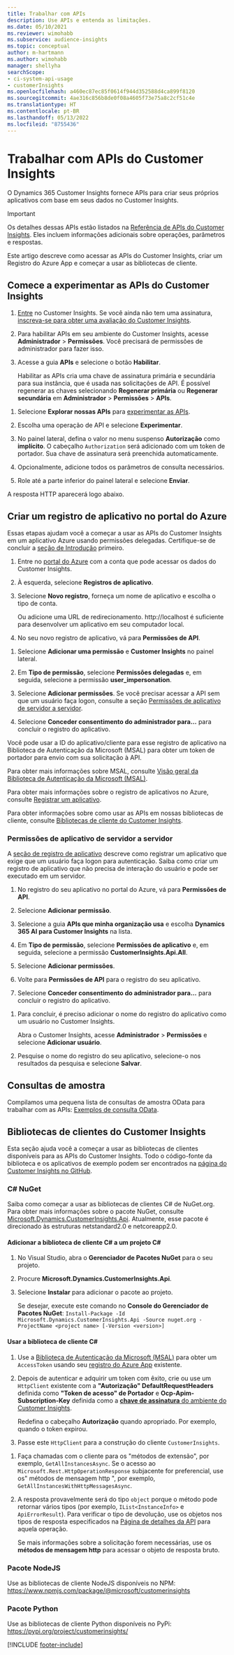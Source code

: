 ```yaml
---
title: Trabalhar com APIs
description: Use APIs e entenda as limitações.
ms.date: 05/10/2021
ms.reviewer: wimohabb
ms.subservice: audience-insights
ms.topic: conceptual
author: m-hartmann
ms.author: wimohabb
manager: shellyha
searchScope:
- ci-system-api-usage
- customerInsights
ms.openlocfilehash: a460ec87ec85f0614f944d352588d4ca899f8120
ms.sourcegitcommit: 4ae316c856b8de0f08a4605f73e75a8c2cf51c4e
ms.translationtype: HT
ms.contentlocale: pt-BR
ms.lasthandoff: 05/13/2022
ms.locfileid: "8755436"
---
```

# <a name="work-with-customer-insights-apis"></a>Trabalhar com APIs do Customer Insights

O Dynamics 365 Customer Insights fornece APIs para criar seus próprios aplicativos com base em seus dados no Customer Insights.

> [!IMPORTANT]
> Os detalhes dessas APIs estão listados na [Referência de APIs do Customer Insights](https://developer.ci.ai.dynamics.com/api-details#api=CustomerInsights). Eles incluem informações adicionais sobre operações, parâmetros e respostas.

Este artigo descreve como acessar as APIs do Customer Insights, criar um Registro do Azure App e começar a usar as bibliotecas de cliente.

## <a name="get-started-trying-the-customer-insights-apis"></a>Comece a experimentar as APIs do Customer Insights

1. [Entre](https://home.ci.ai.dynamics.com) no Customer Insights. Se você ainda não tem uma assinatura, [inscreva-se para obter uma avaliação do Customer Insights](https://aka.ms/tryci).

1. Para habilitar APIs em seu ambiente do Customer Insights, acesse **Administrador** > **Permissões**. Você precisará de permissões de administrador para fazer isso.

1. Acesse a guia **APIs** e selecione o botão **Habilitar**.    
 
   Habilitar as APIs cria uma chave de assinatura primária e secundária para sua instância, que é usada nas solicitações de API. É possível regenerar as chaves selecionando **Regenerar primária** ou **Regenerar secundária** em **Administrador** > **Permissões** > **APIs**.

<!--  :::image type="content" source="media/enable-apis.gif" alt-text="Enable Customer Insights APIs."::: -->

1. Selecione **Explorar nossas APIs** para [experimentar as APIs](https://developer.ci.ai.dynamics.com/api-details#api=CustomerInsights&operation=Get-all-instances).

1. Escolha uma operação de API e selecione **Experimentar**.

1. No painel lateral, defina o valor no menu suspenso **Autorização** como **implícito**. O cabeçalho `Authorization` será adicionado com um token de portador. Sua chave de assinatura será preenchida automaticamente.
  
1. Opcionalmente, adicione todos os parâmetros de consulta necessários.

1. Role até a parte inferior do painel lateral e selecione **Enviar**.

A resposta HTTP aparecerá logo abaixo.

<!--   :::image type="content" source="media/try-apis.gif" alt-text="How to test the APIs."::: -->

## <a name="create-a-new-app-registration-in-the-azure-portal"></a>Criar um registro de aplicativo no portal do Azure

Essas etapas ajudam você a começar a usar as APIs do Customer Insights em um aplicativo Azure usando permissões delegadas. Certifique-se de concluir a [seção de Introdução](#get-started-trying-the-customer-insights-apis) primeiro.

1. Entre no [portal do Azure](https://portal.azure.com) com a conta que pode acessar os dados do Customer Insights.

1. À esquerda, selecione **Registros de aplicativo**.

1. Selecione **Novo registro**, forneça um nome de aplicativo e escolha o tipo de conta.
 
   Ou adicione uma URL de redirecionamento. http://localhost é suficiente para desenvolver um aplicativo em seu computador local.

1. No seu novo registro de aplicativo, vá para **Permissões de API**.

<!--   :::image type="content" source="media/app-registration-1.gif" alt-text="How to set API permissions in App registration."::: -->

1. Selecione **Adicionar uma permissão** e **Customer Insights** no painel lateral.

1. Em **Tipo de permissão**, selecione **Permissões delegadas** e, em seguida, selecione a permissão **user_impersonation**.

1. Selecione **Adicionar permissões**. Se você precisar acessar a API sem que um usuário faça logon, consulte a seção [Permissões de aplicativo de servidor a servidor](#server-to-server-application-permissions).

1. Selecione **Conceder consentimento do administrador para...** para concluir o registro do aplicativo.

Você pode usar a ID do aplicativo/cliente para esse registro de aplicativo na Biblioteca de Autenticação da Microsoft (MSAL) para obter um token de portador para envio com sua solicitação à API.

<!-- :::image type="content" source="media/grant-admin-consent.gif" alt-text="How to grant admin consent."::: -->

Para obter mais informações sobre MSAL, consulte [Visão geral da Biblioteca de Autenticação da Microsoft (MSAL)](/azure/active-directory/develop/msal-overview).

Para obter mais informações sobre o registro de aplicativos no Azure, consulte [Registrar um aplicativo](/graph/auth-register-app-v2).

Para obter informações sobre como usar as APIs em nossas bibliotecas de cliente, consulte [Bibliotecas de cliente do Customer Insights](#customer-insights-client-libraries).

### <a name="server-to-server-application-permissions"></a>Permissões de aplicativo de servidor a servidor

A [seção de registro de aplicativo](#create-a-new-app-registration-in-the-azure-portal) descreve como registrar um aplicativo que exige que um usuário faça logon para autenticação. Saiba como criar um registro de aplicativo que não precisa de interação do usuário e pode ser executado em um servidor.

1. No registro do seu aplicativo no portal do Azure, vá para **Permissões de API**.

1. Selecione **Adicionar permissão**. 

1. Selecione a guia **APIs que minha organização usa** e escolha **Dynamics 365 AI para Customer Insights** na lista. 

1. Em **Tipo de permissão**, selecione **Permissões de aplicativo** e, em seguida, selecione a permissão **CustomerInsights.Api.All**.

1. Selecione **Adicionar permissões**.

1. Volte para **Permissões de API** para o registro do seu aplicativo.

1. Selecione **Conceder consentimento do administrador para...** para concluir o registro do aplicativo.

 <!--  :::image type="content" source="media/grant-admin-consent.gif" alt-text="How to grant admin consent."::: -->

1. Para concluir, é preciso adicionar o nome do registro do aplicativo como um usuário no Customer Insights.  
   
   Abra o Customer Insights, acesse **Administrador** > **Permissões** e selecione **Adicionar usuário**.

1. Pesquise o nome do registro do seu aplicativo, selecione-o nos resultados da pesquisa e selecione **Salvar**.

## <a name="sample-queries"></a>Consultas de amostra

Compilamos uma pequena lista de consultas de amostra OData para trabalhar com as APIs: [Exemplos de consulta OData](odata-examples.md).

## <a name="customer-insights-client-libraries"></a>Bibliotecas de clientes do Customer Insights

Esta seção ajuda você a começar a usar as bibliotecas de clientes disponíveis para as APIs do Customer Insights. Todo o código-fonte da biblioteca e os aplicativos de exemplo podem ser encontrados na [página do Customer Insights no GitHub](https://github.com/microsoft/Dynamics365-CustomerInsights-Client-Libraries). 

### <a name="c-nuget"></a>C# NuGet

Saiba como começar a usar as bibliotecas de clientes C# de NuGet.org. Para obter mais informações sobre o pacote NuGet, consulte [Microsoft.Dynamics.CustomerInsights.Api](https://www.nuget.org/packages/Microsoft.Dynamics.CustomerInsights.Api/). Atualmente, esse pacote é direcionado às estruturas netstandard2.0 e netcoreapp2.0.

#### <a name="add-the-c-client-library-to-a-c-project"></a>Adicionar a biblioteca de cliente C# a um projeto C#

1. No Visual Studio, abra o **Gerenciador de Pacotes NuGet** para o seu projeto.

1. Procure **Microsoft.Dynamics.CustomerInsights.Api**.

1. Selecione **Instalar** para adicionar o pacote ao projeto.
 
   Se desejar, execute este comando no **Console do Gerenciador de Pacotes NuGet**: `Install-Package -Id Microsoft.Dynamics.CustomerInsights.Api -Source nuget.org -ProjectName <project name> [-Version <version>]`

 <!--  :::image type="content" source="media/visual-studio-nuget-package.gif" alt-text="Add NuGet package to Visual Studio project."::: -->

#### <a name="use-the-c-client-library"></a>Usar a biblioteca de cliente C#

1. Use a [Biblioteca de Autenticação da Microsoft (MSAL)](/azure/active-directory/develop/msal-overview) para obter um `AccessToken` usando seu [registro do Azure App](#create-a-new-app-registration-in-the-azure-portal) existente.

1. Depois de autenticar e adquirir um token com êxito, crie ou use um `HttpClient` existente com a **"Autorização" DefaultRequestHeaders** definida como **"Token de acesso" de Portador** e **Ocp-Apim-Subscription-Key** definida como a [**chave de assinatura** do ambiente do Customer Insights](#get-started-trying-the-customer-insights-apis).   
 
   Redefina o cabeçalho **Autorização** quando apropriado. Por exemplo, quando o token expirou.

1. Passe este `HttpClient` para a construção do cliente `CustomerInsights`.

<!--   :::image type="content" source="media/httpclient-sample.png" alt-text="Sample of httpclient."::: -->

1. Faça chamadas com o cliente para os "métodos de extensão", por exemplo, `GetAllInstancesAsync`. Se o acesso ao `Microsoft.Rest.HttpOperationResponse` subjacente for preferencial, use os" métodos de mensagem http ", por exemplo, `GetAllInstancesWithHttpMessagesAsync`.

1. A resposta provavelmente será do tipo `object` porque o método pode retornar vários tipos (por exemplo, `IList<InstanceInfo>` e `ApiErrorResult`). Para verificar o tipo de devolução, use os objetos nos tipos de resposta especificados na [Página de detalhes da API](https://developer.ci.ai.dynamics.com/api-details#api=CustomerInsights) para aquela operação.    
   
   Se mais informações sobre a solicitação forem necessárias, use os **métodos de mensagem http** para acessar o objeto de resposta bruto.

### <a name="nodejs-package"></a>Pacote NodeJS

Use as bibliotecas de cliente NodeJS disponíveis no NPM: https://www.npmjs.com/package/@microsoft/customerinsights

### <a name="python-package"></a>Pacote Python

Use as bibliotecas de cliente Python disponíveis no PyPi: https://pypi.org/project/customerinsights/

[!INCLUDE [footer-include](includes/footer-banner.md)]
